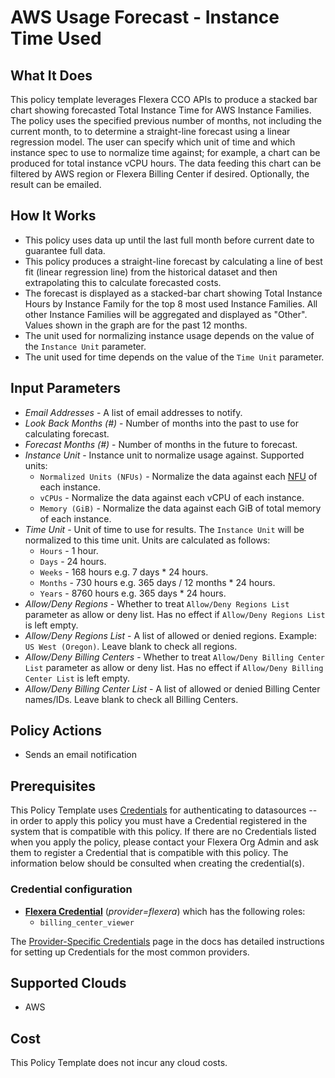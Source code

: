 # AWS Usage Forecast - Instance Time Used

## What It Does

This policy template leverages Flexera CCO APIs to produce a stacked bar chart showing forecasted Total Instance Time for AWS Instance Families. The policy uses the specified previous number of months, not including the current month, to to determine a straight-line forecast using a linear regression model. The user can specify which unit of time and which instance spec to use to normalize time against; for example, a chart can be produced for total instance vCPU hours. The data feeding this chart can be filtered by AWS region or Flexera Billing Center if desired. Optionally, the result can be emailed.

## How It Works

- This policy uses data up until the last full month before current date to guarantee full data.
- This policy produces a straight-line forecast by calculating a line of best fit (linear regression line) from the historical dataset and then extrapolating this to calculate forecasted costs.
- The forecast is displayed as a stacked-bar chart showing Total Instance Hours by Instance Family for the top 8 most used Instance Families. All other Instance Families will be aggregated and displayed as "Other". Values shown in the graph are for the past 12 months.
- The unit used for normalizing instance usage depends on the value of the `Instance Unit` parameter.
- The unit used for time depends on the value of the `Time Unit` parameter.

## Input Parameters

- *Email Addresses* - A list of email addresses to notify.
- *Look Back Months (#)* - Number of months into the past to use for calculating forecast.
- *Forecast Months (#)* - Number of months in the future to forecast.
- *Instance Unit* - Instance unit to normalize usage against. Supported units:
  - `Normalized Units (NFUs)` - Normalize the data against each [NFU](https://aws.amazon.com/about-aws/whats-new/2019/02/normalized-units-information-for-amazon-ec2-reservations-in-aws-cost-explorer/) of each instance.
  - `vCPUs` - Normalize the data against each vCPU of each instance.
  - `Memory (GiB)` - Normalize the data against each GiB of total memory of each instance.
- *Time Unit* - Unit of time to use for results. The `Instance Unit` will be normalized to this time unit. Units are calculated as follows:
  - `Hours` - 1 hour.
  - `Days` - 24 hours.
  - `Weeks` - 168 hours e.g. 7 days * 24 hours.
  - `Months` - 730 hours e.g. 365 days / 12 months * 24 hours.
  - `Years` - 8760 hours e.g. 365 days * 24 hours.
- *Allow/Deny Regions* - Whether to treat `Allow/Deny Regions List` parameter as allow or deny list. Has no effect if `Allow/Deny Regions List` is left empty.
- *Allow/Deny Regions List* - A list of allowed or denied regions. Example: `US West (Oregon)`. Leave blank to check all regions.
- *Allow/Deny Billing Centers* - Whether to treat `Allow/Deny Billing Center List` parameter as allow or deny list. Has no effect if `Allow/Deny Billing Center List` is left empty.
- *Allow/Deny Billing Center List* - A list of allowed or denied Billing Center names/IDs. Leave blank to check all Billing Centers.

## Policy Actions

- Sends an email notification

## Prerequisites

This Policy Template uses [Credentials](https://docs.flexera.com/flexera/EN/Automation/ManagingCredentialsExternal.htm) for authenticating to datasources -- in order to apply this policy you must have a Credential registered in the system that is compatible with this policy. If there are no Credentials listed when you apply the policy, please contact your Flexera Org Admin and ask them to register a Credential that is compatible with this policy. The information below should be consulted when creating the credential(s).

### Credential configuration

- [**Flexera Credential**](https://docs.flexera.com/flexera/EN/Automation/ProviderCredentials.htm) (*provider=flexera*) which has the following roles:
  - `billing_center_viewer`

The [Provider-Specific Credentials](https://docs.flexera.com/flexera/EN/Automation/ProviderCredentials.htm) page in the docs has detailed instructions for setting up Credentials for the most common providers.

## Supported Clouds

- AWS

## Cost

This Policy Template does not incur any cloud costs.
